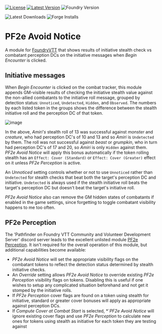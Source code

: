 [![License](https://img.shields.io/github/license/eligarf/avoid-notice?label=License)](LICENSE)
[![Latest Version](https://img.shields.io/github/v/release/eligarf/avoid-notice?display_name=tag&sort=semver&label=Latest%20Version)](https://github.com/eligarf/avoid-notice/releases/latest)
![Foundry Version](https://img.shields.io/endpoint?url=https://foundryshields.com/version?url=https%3A%2F%2Fraw.github.com%2Feligarf%2Favoid-notice%2Frelease%2Fmodule.json)

![Latest Downloads](https://img.shields.io/github/downloads/eligarf/avoid-notice/latest/total?color=blue&label=latest%20downloads)
![Forge Installs](https://img.shields.io/badge/dynamic/json?label=Forge%20Installs&query=package.installs&suffix=%25&url=https%3A%2F%2Fforge-vtt.com%2Fapi%2Fbazaar%2Fpackage%2Fpf2e-avoid-notice&colorB=4aa94a)
# PF2e Avoid Notice

A module for [FoundryVTT](https://foundryvtt.com) that shows results of initiative stealth check vs combatant perception DCs on the initiative messages when *Begin Encounter* is clicked.

## Initiative messages
When *Begin Encounter* is clicked on the combat tracker, this module appends GM-visible results of checking the initiative stealth value against the non-allied combatants to the initiative roll message, grouped by detection status: `Unnoticed`, `Undetected`, `Hidden`, and `Observed`. The numbers by each listed token in the groups shows the difference between the stealth initiative roll and the perception DC of that token.

![image](https://github.com/Eligarf/avoid-notice/assets/16523503/9d45f113-5078-4972-9110-3c924b0e3c4d)

In the above, *Amiri's* stealth roll of 13 was successful against *monster* and *creature*, who had perception DC's of 10 and 13 and so *Amiri* is `Undetected` by them. The roll was not successful against *beast* or *grumpkin*, who in turn had perception DC's of 17 and 20, so *Amiri* is only `Hidden` against them. *PF2e Avoid Notice* will apply this bonus automatically if the token rolling stealth has an `Effect: Cover (Standard)` or `Effect: Cover (Greater)` effect on it unless *PF2e Perception* is active. 

An *Unnoticed* setting controls whether or not to use `Unnoticed` rather than `Undetected` for stealth checks that beat both the target's perception DC and initiative. `Undetected` is always used if the stealth initiative roll beats the target's perception DC but doesn't beat the target's initiative roll.

*PF2e Avoid Notice* also can remove the GM hidden states of combatants if enabled in the game settings, since forgetting to toggle combatant visibility happens to me too often.

## PF2e Perception
The 'Pathfinder on Foundry VTT Community and Volunteer Development Server' discord server leads to the excellent unlisted module [PF2e Perception](https://github.com/reonZ/pf2e-perception). It isn't required for the overall operation of this module, but additional capabilities become available:

* *PF2e Avoid Notice* will set the appropriate visibility flags on the combatant tokens to reflect the detection status determined by stealth initiative checks.
* An *Override* setting allows *PF2e Avoid Notice* to override existing *PF2e Perception* visibility flags on tokens. Disabling this is useful if one wishes to setup any complicated situation beforehand and not get it stomped by the initiative rolls.
* If *PF2e Perception* cover flags are found on a token using stealth for initiative, standard or greater cover bonuses will apply as appropriate against perception DCs.
* If *Compute Cover at Combat Start* is selected, *`*PF2e Avoid Notice* will ignore existing cover flags and use *PF2e Perception* to calculate new ones for tokens using stealth as initiative for each token they are testing against